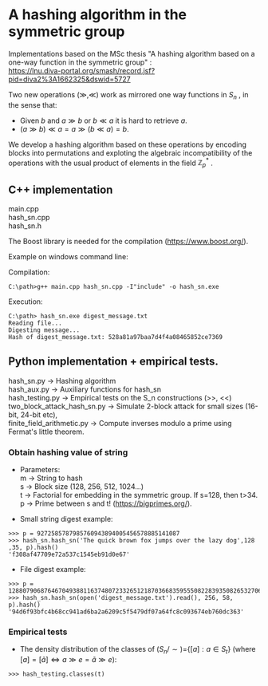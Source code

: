 # A hashing algorithm in the symmetric group

Implementations based on the MSc thesis "A hashing algorithm based on a one-way function in the symmetric group" :      
https://lnu.diva-portal.org/smash/record.jsf?pid=diva2%3A1662325&dswid=5727

Two new operations $(\gg, \ll)$ work as mirrored one way functions in $S_n$ , in the sense that:  
  - Given $b$ and $a\gg b$ or $b\ll a$ it is hard to retrieve $a$.  
  - $(a\gg b)\ll a = a\gg(b\ll a) = b$.

We develop a hashing algorithm based on these operations by encoding blocks into permutations and exploting the algebraic incompatibility of the operations with the usual product of elements in the field $\mathbb Z_p^*$ .

## C++ implementation
  
  main.cpp  
  hash_sn.cpp  
  hash_sn.h  
  
  The Boost library is needed for the compilation (https://www.boost.org/).
  
  Example on windows command line:  
  
  Compilation: 
  
  ```
  C:\path>g++ main.cpp hash_sn.cpp -I"include" -o hash_sn.exe  
  ```
  Execution:  
  
  ```
  C:\path> hash_sn.exe digest_message.txt  
  Reading file...  
  Digesting message...  
  Hash of digest_message.txt: 528a81a97baa7d4f4a08465852ce7369  
  ``` 
  
## Python implementation + empirical tests.
  
  hash_sn.py                  -> Hashing algorithm    
  hash_aux.py                 -> Auxiliary functions for hash_sn  
  hash_testing.py             -> Empirical tests on the S_n constructions (>>, <<)  
  two_block_attack_hash_sn.py -> Simulate 2-block attack for small sizes (16-bit, 24-bit etc),  
  finite_field_arithmetic.py  -> Compute inverses modulo a prime using Fermat's little theorem.  
  
### Obtain hashing value of string
  - Parameters:  
  m -> String to hash  
  s -> Block size (128, 256, 512, 1024...)  
  t -> Factorial for embedding in the symmetric group. If s=128, then t>34.  
  p -> Prime between s and t! (https://bigprimes.org/).  

  - Small string digest example:  
  ```
  >>> p = 9272585787985760943894005456578885141087
  >>> hash_sn.hash_sn('The quick brown fox jumps over the lazy dog',128 ,35, p).hash()
  'f308af47709e72a537c1545eb91d0e67'
  ```
  - File digest example:
  ```
  >>> p = 1288079068764670493881163748072332651218703668359555082283935082653270651535749
  >>> hash_sn.hash_sn(open('digest_message.txt').read(), 256, 58, p).hash()
  '94d6f93bfc4b68cc941ad6ba2a6209c5f5479df07a64fc8c093674eb760dc363'
  ```
### Empirical tests  
  
- The density distribution of the classes of $\big(S_n\big/\sim\big)$=\{$[a]:a\in S_t$\} (where $[a]=[\tilde a]\Leftrightarrow a\gg e = \tilde a\gg e$):
```
>>> hash_testing.classes(t)
```
